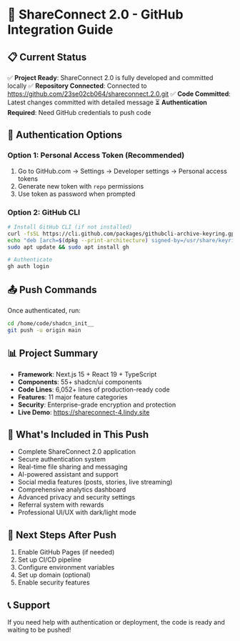 # 🚀 ShareConnect 2.0 - GitHub Integration Guide

## 📋 Current Status
✅ **Project Ready**: ShareConnect 2.0 is fully developed and committed locally
✅ **Repository Connected**: Connected to https://github.com/23se02cb064/shareconnect.2.0.git
✅ **Code Committed**: Latest changes committed with detailed message
⏳ **Authentication Required**: Need GitHub credentials to push code

## 🔐 Authentication Options

### Option 1: Personal Access Token (Recommended)
1. Go to GitHub.com → Settings → Developer settings → Personal access tokens
2. Generate new token with `repo` permissions
3. Use token as password when prompted

### Option 2: GitHub CLI
```bash
# Install GitHub CLI (if not installed)
curl -fsSL https://cli.github.com/packages/githubcli-archive-keyring.gpg | sudo dd of=/usr/share/keyrings/githubcli-archive-keyring.gpg
echo "deb [arch=$(dpkg --print-architecture) signed-by=/usr/share/keyrings/githubcli-archive-keyring.gpg] https://cli.github.com/packages stable main" | sudo tee /etc/apt/sources.list.d/github-cli.list > /dev/null
sudo apt update && sudo apt install gh

# Authenticate
gh auth login
```

## 📤 Push Commands
Once authenticated, run:
```bash
cd /home/code/shadcn_init__
git push -u origin main
```

## 📊 Project Summary
- **Framework**: Next.js 15 + React 19 + TypeScript
- **Components**: 55+ shadcn/ui components
- **Code Lines**: 6,052+ lines of production-ready code
- **Features**: 11 major feature categories
- **Security**: Enterprise-grade encryption and protection
- **Live Demo**: https://shareconnect-4.lindy.site

## 🎯 What's Included in This Push
- Complete ShareConnect 2.0 application
- Secure authentication system
- Real-time file sharing and messaging
- AI-powered assistant and support
- Social media features (posts, stories, live streaming)
- Comprehensive analytics dashboard
- Advanced privacy and security settings
- Referral system with rewards
- Professional UI/UX with dark/light mode

## 🔧 Next Steps After Push
1. Enable GitHub Pages (if needed)
2. Set up CI/CD pipeline
3. Configure environment variables
4. Set up domain (optional)
5. Enable security features

## 📞 Support
If you need help with authentication or deployment, the code is ready and waiting to be pushed!
